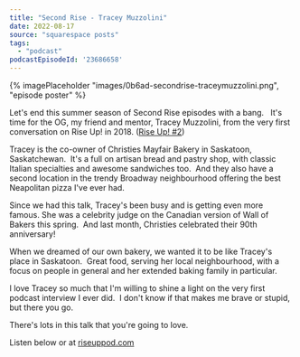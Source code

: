 ```yaml
---
title: "Second Rise - Tracey Muzzolini"
date: 2022-08-17
source: "squarespace posts"
tags: 
  - "podcast"
podcastEpisodeId: '23686658'
---
```

{% imagePlaceholder "images/0b6ad-secondrise-traceymuzzolini.png", "episode poster" %}

Let's end this summer season of Second Rise episodes with a bang.   It's time for the OG, my friend and mentor, Tracey Muzzolini, from the very first conversation on Rise Up! in 2018. ([Rise Up! #2](http://riseuppod.com/rise-up-2-tracey-muzzolini))

Tracey is the co-owner of Christies Mayfair Bakery in Saskatoon, Saskatchewan.  It's a full on artisan bread and pastry shop, with classic Italian specialties and awesome sandwiches too.  And they also have a second location in the trendy Broadway neighbourhood offering the best Neapolitan pizza I've ever had.  

Since we had this talk, Tracey's been busy and is getting even more famous. She was a celebrity judge on the Canadian version of Wall of Bakers this spring.  And last month, Christies celebrated their 90th anniversary! 

When we dreamed of our own bakery, we wanted it to be like Tracey's place in Saskatoon.  Great food, serving her local neighbourhood, with a focus on people in general and her extended baking family in particular. 

I love Tracey so much that I'm willing to shine a light on the very first podcast interview I ever did.  I don't know if that makes me brave or stupid, but there you go.

There's lots in this talk that you're going to love. 

Listen below or at [riseuppod.com](http://riseuppod.com/second-rise-tracey-muzzolini-of-christies-mayfair-bakery-in-saskatoon-saskatchewan)

